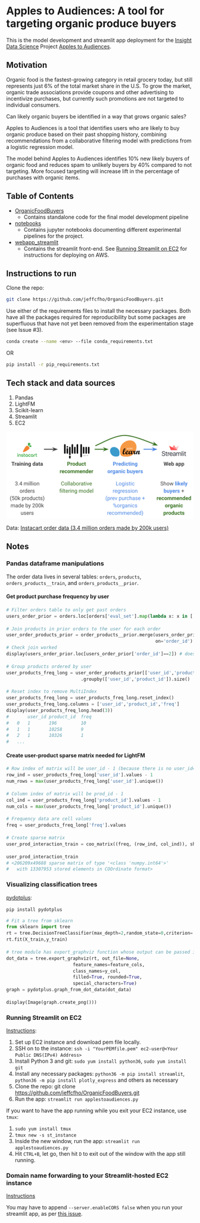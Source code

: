 # Apples to Audiences: A tool for targeting organic produce buyers

This is the model development and streamlit app deployment for the [Insight Data Science](https://www.insightdatascience.com/) Project [Apples to Audiences](slides/ApplesToAudiences.pdf).

## Motivation 
Organic food is the fastest-growing category in retail grocery today, but still represents just 6% of the total market share in the U.S. To grow the market, organic trade associations provide coupons and other advertising to incentivize purchases, but currently such promotions are not targeted to individual consumers. 

Can likely organic buyers be identified in a way that grows organic sales? 

Apples to Audiences is a tool that identifies users who are likely to buy organic produce based on their past shopping history, combining recommendations from a collaborative filtering model with predictions from a logistic regression model. 

The model behind Apples to Audiences identifies 10% new likely buyers of organic food and reduces spam to unlikely buyers by 40% compared to not targeting. More focused targeting will increase lift in the percentage of purchases with organic items.

## Table of Contents

- [OrganicFoodBuyers](OrganicFoodBuyers/README.md)
	- Contains standalone code for the final model development pipeline
- [notebooks](notebooks/README.md)
	- Contains jupyter notebooks documenting different experimental pipelines for the project.
- [webapp_streamlit](webapp_streamlit/README.md)
	- Contains the streamlit front-end. See [Running Streamlit on EC2](#running-streamlit-on-ec2) for instructions for deploying on AWS.

## Instructions to run

Clone the repo:
```bash
git clone https://github.com/jeffcfho/OrganicFoodBuyers.git
```

Use either of the requirements files to install the necessary packages. Both have all the packages required for reproducibility but some packages are superfluous that have not yet been removed from the experimentation stage (see Issue #3).
```bash
conda create --name <env> --file conda_requirements.txt
```
OR
```bash
pip install -r pip_requirements.txt
```



## Tech stack and data sources

1. Pandas
2. LightFM
3. Scikit-learn
4. Streamlit
5. EC2

![Pipeline](images/Pipeline.png)

Data: [Instacart order data (3.4 million orders made by 200k users)](https://www.instacart.com/datasets/grocery-shopping-2017)

## Notes

### Pandas dataframe manipulations

The order data lives in several tables: `orders`, `products`, `orders_products__train`, and `orders_products__prior`.

#### Get product purchase frequency by user

```python
# Filter orders table to only get past orders
users_order_prior = orders.loc[orders['eval_set'].map(lambda x: x in ['prior'])]

# Join products in prior orders to the user for each order
user_order_products_prior = order_products__prior.merge(users_order_prior[['order_id','user_id']],
                                                        on='order_id')
# Check join worked
display(users_order_prior.loc[users_order_prior['order_id']==2]) # does this return user 202279?

# Group products ordered by user
user_products_freq_long = user_order_products_prior[['user_id','product_id']]\
							.groupby(['user_id','product_id']).size()

# Reset index to remove MultiIndex
user_products_freq_long = user_products_freq_long.reset_index()
user_products_freq_long.columns = ['user_id','product_id','freq']
display(user_products_freq_long.head(3))
# 		user_id	product_id	freq
# 	0	1		196			10
# 	1	1		10258		9
# 	2	1		10326		1
# 	...
```

#### Create user-product sparse matrix needed for LightFM

```python
# Row index of matrix will be user_id - 1 (because there is no user_id==0 but we have a row_ind = 0)
row_ind = user_products_freq_long['user_id'].values - 1
num_rows = max(user_products_freq_long['user_id'].unique())

# Column index of matrix will be prod_id - 1
col_ind = user_products_freq_long['product_id'].values - 1
num_cols = max(user_products_freq_long['product_id'].unique())

# Frequency data are cell values
freq = user_products_freq_long['freq'].values

# Create sparse matrix
user_prod_interaction_train = coo_matrix((freq, (row_ind, col_ind)), shape = (num_rows, num_cols))

user_prod_interaction_train
# <206209x49688 sparse matrix of type '<class 'numpy.int64'>'
#	with 13307953 stored elements in COOrdinate format>
```

### Visualizing classification trees

[pydotplus](https://pydotplus.readthedocs.io/reference.html#module-pydotplus.graphviz):

`pip install pydotplus`

```python
# Fit a tree from sklearn
from sklearn import tree
rt = tree.DecisionTreeClassifier(max_depth=2,random_state=0,criterion='entropy')
rt.fit(X_train,y_train)

# tree module has export_graphviz function whose output can be passed into pydotplus
dot_data = tree.export_graphviz(rt, out_file=None, 
                         feature_names=feature_cols,  
                         class_names=y_col,  
                         filled=True, rounded=True,  
                         special_characters=True)  
graph = pydotplus.graph_from_dot_data(dot_data) 

display(Image(graph.create_png()))
```

### Running Streamlit on EC2

[Instructions](https://blog.jcharistech.com/2019/10/29/how-to-deploy-streamlit-apps-on-aws-ec2/):

1. Set up EC2 instance and download pem file locally. 
2. SSH on to the instance: `ssh -i "YourPEMfile.pem" ec2-user@<Your Public DNS(IPv4) Address>`
3. Install Python 3 and git: `sudo yum install python36`, `sudo yum install git`
3. Install any necessary packages: `python36 -m pip install streamlit`, `python36 -m pip install plotly_express` and others as necessary
4. Clone the repo: git clone https://github.com/jeffcfho/OrganicFoodBuyers.git
5. Run the app: `streamlit run applestoaudiences.py`

If you want to have the app running while you exit your EC2 instance, use `tmux`:

1. `sudo yum install tmux`
2. `tmux new -s st_instance`
3. Inside the new window, run the app: `streamlit run applestoaudiences.py`
4. Hit `CTRL+B`, let go, then hit `D` to exit out of the window with the app still running.

### Domain name forwarding to your Streamlit-hosted EC2 instance

[Instructions](http://techgenix.com/namecheap-aws-ec2-linux/)

You may have to append `--server.enableCORS false` when you run your streamlit app, as per [this issue](https://discuss.streamlit.io/t/ec2-streamlit-stuck-on-loading-screen-while-running-streamlit-hello/276).
